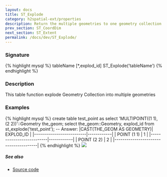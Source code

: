 ```yaml
---
layout: docs
title: ST_Explode
category: h2spatial-ext/properties
description: Return the multiple geometries to one geometry collection
prev_section: ST_CoordDim
next_section: ST_Extent
permalink: /docs/dev/ST_Explode/
---
```

 
### Signature

{% highlight mysql %}
tableName [*,explod_id]  	ST_Explode('tableName')
{% endhighlight %}

### Description
This table function explode Geometry Collection into multiple geometries

### Examples

{% highlight mysql %}
create table test_point as select 'MULTIPOINT((1 1), (2 2))'::Geometry the_geom;
select the_geom::Geometry, explod_id  from st_explode('test_point');
-- Answer:
	|CAST(THE_GEOM AS GEOMETRY)| EXPLOD_ID  |
	|--------------------------|------------|
	|	POINT (1 1)	   |	1       |
	|--------------------------|------------|
	|	POINT (2 2)	   |	2	|
	|---------------------------------------|
{% endhighlight %}
<img class="displayed" src="../ST_Explode.png"/>


##### See also

* <a href="https://github.com/irstv/H2GIS/blob/master/h2spatial-ext/src/main/java/org/h2gis/h2spatialext/function/spatial/properties/ST_Explode.java" target="_blank">Source code</a>
